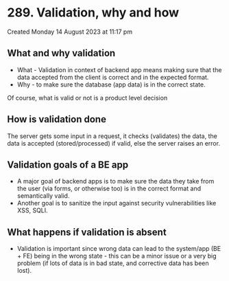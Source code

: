 # 289. Validation, why and how
Created Monday 14 August 2023 at 11:17 pm


## What and why validation
- What - Validation in context of backend app means making sure that the data accepted from the client is correct and in the expected format.
- Why - to make sure the database (app data) is in the correct state.

Of course, what is valid or not is a product level decision

## How is validation done
The server gets some input in a request, it checks (validates) the data, the data is accepted (stored/processed) if valid, else the server raises an error.


## Validation goals of a BE app
- A major goal of backend apps is to make sure the data they take from the user (via forms, or otherwise too) is in the correct format and semantically valid.
- Another goal is to sanitize the input against security vulnerabilities like XSS, SQLI.


## What happens if validation is absent
- Validation is important since wrong data can lead to the system/app (BE + FE) being in the wrong state - this can be a minor issue or a very big problem (if lots of data is in bad state, and corrective data has been lost).
